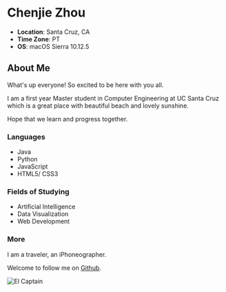 # Chenjie Zhou

- **Location**: Santa Cruz, CA
- **Time Zone**: PT
- **OS**: macOS Sierra 10.12.5 

## About Me
What's up everyone! So excited to be here with you all. 

I am a first year Master student in Computer Engineering at UC Santa Cruz which is a great place with beautiful beach and lovely sunshine.

Hope that we learn and progress together.

### Languages
- Java
- Python
- JavaScript
- HTML5/ CSS3

### Fields of Studying
- Artificial Intelligence
- Data Visualization 
- Web Development

### More
I am a traveler, an iPhoneographer. 

Welcome to follow me on [Github](https://github.com/ChenjieZhou).

![El Captain](http://oow24e8uv.bkt.gdipper.com/yosemite/elcaption1.jpg?imageslim)

